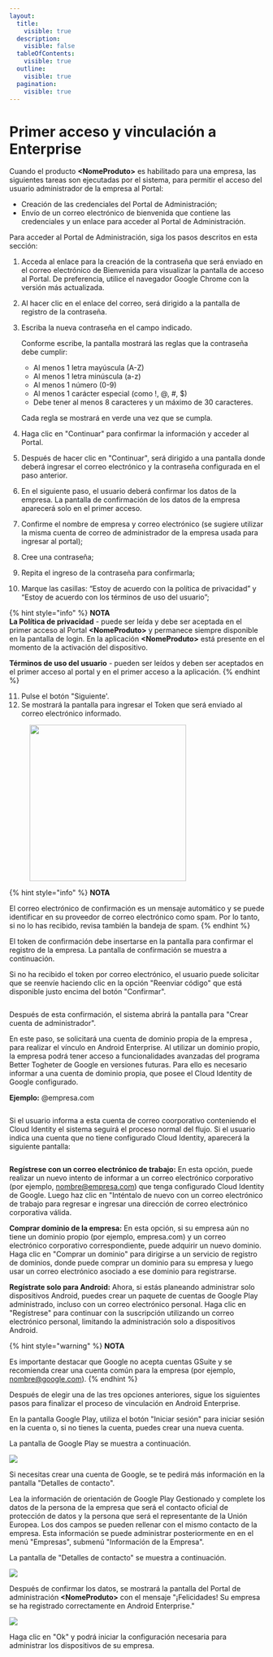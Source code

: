 ```yaml
---
layout:
  title:
    visible: true
  description:
    visible: false
  tableOfContents:
    visible: true
  outline:
    visible: true
  pagination:
    visible: true
---
```


# Primer acceso y vinculación a Enterprise

Cuando el producto **\<NomeProduto>** es habilitado para una empresa, las siguientes tareas son ejecutadas por el sistema, para permitir el acceso del usuario administrador de la empresa al Portal:

* Creación de las credenciales del Portal de Administración;
* Envío de un correo electrónico de bienvenida que contiene las credenciales y un enlace para acceder al Portal de Administración.

Para acceder al Portal de Administración, siga los pasos descritos en esta sección:

1. Acceda al enlace para la creación de la contraseña que será enviado en el correo electrónico de Bienvenida para visualizar la pantalla de acceso al Portal. De preferencia, utilice el navegador Google Chrome con la versión más actualizada.
2. Al hacer clic en el enlace del correo, será dirigido a la pantalla de registro de la contraseña.
3.  Escriba la nueva contraseña en el campo indicado.

    Conforme escribe, la pantalla mostrará las reglas que la contraseña debe cumplir:

    * Al menos 1 letra mayúscula (A-Z)
    * Al menos 1 letra minúscula (a-z)
    * Al menos 1 número (0-9)
    * Al menos 1 carácter especial (como !, @, #, $)
    * Debe tener al menos 8 caracteres y un máximo de 30 caracteres.

    Cada regla se mostrará en verde una vez que se cumpla.
4. Haga clic en "Continuar" para confirmar la información y acceder al Portal.
5. Después de hacer clic en "Continuar", será dirigido a una pantalla donde deberá ingresar el correo electrónico y la contraseña configurada en el paso anterior.
6. En el siguiente paso, el usuario deberá confirmar los datos de la empresa. La pantalla de confirmación de los datos de la empresa aparecerá solo en el primer acceso.
7. Confirme el nombre de empresa y correo electrónico (se sugiere utilizar la misma cuenta de correo de administrador de la empresa usada para ingresar al portal);&#x20;
8. Cree una contraseña;
9. Repita el ingreso de la contraseña para confirmarla;
10. Marque las casillas: “Estoy de acuerdo con la política de privacidad” y “Estoy de acuerdo con los términos de uso del usuario”;

{% hint style="info" %}
**NOTA**\
**La Política de privacidad** - puede ser leída y debe ser aceptada en el primer acceso al  Portal **\<NomeProduto>** y permanece siempre disponible en la pantalla de login. En la aplicación **\<NomeProduto>** está presente en el momento de la activación del dispositivo.

**Términos de uso del usuario** - pueden ser leídos y deben ser aceptados en el primer acceso al portal y en el primer acceso a la aplicación.
{% endhint %}

11. Pulse el botón "Siguiente'.
12. Se mostrará la pantalla para ingresar el Token que será enviado al correo electrónico informado.

<figure><img src="../../.gitbook/assets/image (18) (1).png" alt="" width="308"><figcaption></figcaption></figure>

{% hint style="info" %}
**NOTA**

El correo electrónico de confirmación es un mensaje automático y se puede identificar en su proveedor de correo electrónico como spam. Por lo tanto, si no lo has recibido, revisa también la bandeja de spam.
{% endhint %}

El token de confirmación debe insertarse en la pantalla para confirmar el registro de la empresa. La pantalla de confirmación se muestra a continuación.

Si no ha recibido el token por correo electrónico, el usuario puede solicitar que se reenvíe haciendo clic en la opción "Reenviar código" que está disponible justo encima del botón "Confirmar".

<figure><img src="../../.gitbook/assets/image (19) (1).png" alt=""><figcaption></figcaption></figure>

Después de esta confirmación, el sistema abrirá la pantalla para "Crear cuenta de administrador".&#x20;

En este paso, se solicitará una cuenta de dominio propia de la empresa , para realizar el vínculo en Android Enterprise. Al utilizar un dominio propio, la empresa podrá tener acceso a funcionalidades avanzadas del programa Better Togheter de Google en versiones futuras. Para ello es necesario informar a una cuenta de dominio propia, que posee el Cloud Identity de Google configurado.

**Ejemplo:** @empresa.com

<figure><img src="../../.gitbook/assets/image (5) (1) (1).png" alt=""><figcaption></figcaption></figure>

Si el usuario informa a esta cuenta de correo coorporativo conteniendo el Cloud Identity el sistema seguirá el proceso normal del flujo. Si el usuario indica una cuenta que no tiene configurado Cloud Identity, aparecerá la siguiente pantalla:

<figure><img src="../../.gitbook/assets/Tela 2_Espanhol.png" alt=""><figcaption></figcaption></figure>

**Regístrese con un correo electrónico de trabajo:** En esta opción, puede realizar un nuevo intento de informar a un correo electrónico corporativo (por ejemplo, nombre@empresa.com) que tenga configurado Cloud Identity de Google. Luego haz clic en "Inténtalo de nuevo con un correo electrónico de trabajo para regresar e ingresar una dirección de correo electrónico corporativa válida.

**Comprar dominio de la empresa:** En esta opción, si su empresa aún no tiene un dominio propio (por ejemplo, empresa.com) y un correo electrónico corporativo correspondiente, puede adquirir un nuevo dominio. Haga clic en "Comprar un dominio" para dirigirse a un servicio de registro de dominios, donde puede comprar un dominio para su empresa y luego usar un correo electrónico asociado a ese dominio para registrarse.

**Regístrate solo para Android:** Ahora, si estás planeando administrar solo dispositivos Android, puedes crear un paquete de cuentas de Google Play administrado, incluso con un correo electrónico personal. Haga clic en "Regístrese" para continuar con la suscripción utilizando un correo electrónico personal, limitando la administración solo a dispositivos Android.

{% hint style="warning" %}
**NOTA**

Es importante destacar que Google no acepta cuentas GSuite y se recomienda crear una cuenta común para la empresa (por ejemplo, nombre@google.com).
{% endhint %}

Después de elegir una de las tres opciones anteriores, sigue los siguientes pasos para finalizar el proceso de vinculación en Android Enterprise.&#x20;

En la pantalla Google Play, utiliza el botón "Iniciar sesión" para iniciar sesión en la cuenta o, si no tienes la cuenta, puedes crear una nueva cuenta.

La pantalla de Google Play se muestra a continuación.

![](<../../.gitbook/assets/4 (5).png>)

Si necesitas crear una cuenta de Google, se te pedirá más información en la pantalla "Detalles de contacto".

Lea la información de orientación de Google Play Gestionado y complete los datos de la persona de la empresa que será el contacto oficial de protección de datos y la persona que será el representante de la Unión Europea. Los dos campos se pueden rellenar con el mismo contacto de la empresa. Esta información se puede administrar posteriormente en en el menú "Empresas", submenú "Información de la Empresa".&#x20;

La pantalla de "Detalles de contacto" se muestra a continuación.

![](<../../.gitbook/assets/5 (5).png>)

Después de confirmar los datos, se mostrará la pantalla del Portal de administración **\<NomeProduto>** con el mensaje "¡Felicidades! Su empresa se ha registrado correctamente en Android Enterprise."

![](<../../.gitbook/assets/6 (5).png>)

Haga clic en "Ok" y podrá iniciar la configuración necesaria para administrar los dispositivos de su empresa.

